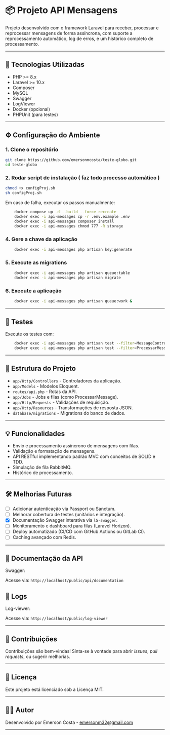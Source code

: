 # 📦 Projeto API Mensagens

Projeto desenvolvido com o framework Laravel para receber, processar e reprocessar mensagens de forma assíncrona, com suporte a reprocessamento automático, log de erros, e um histórico completo de processamento.

---

## 🚀 Tecnologias Utilizadas

- PHP >= 8.x
- Laravel >= 10.x
- Composer
- MySQL
- Swagger
- LogViewer
- Docker (opcional)
- PHPUnit (para testes)

---

## ⚙️ Configuração do Ambiente

### 1. Clone o repositório

```bash
git clone https://github.com/emersonmcosta/teste-globo.git
cd teste-globo
```

### 2. Rodar script de instalação ( faz todo processo automático )

```bash
chmod +x configProj.sh
sh configProj.sh
```

Em caso de falha, executar os passos manualmente:

```bash
    docker-compose up -d --build --force-recreate
    docker exec -i api-messages cp -r .env.example .env
    docker exec -i api-messages composer install
    docker exec -i api-messages chmod 777 -R storage
```

### 4. Gere a chave da aplicação

```bash
    docker exec -i api-messages php artisan key:generate
```

### 5. Execute as migrations

```bash
    docker exec -i api-messages php artisan queue:table 
    docker exec -i api-messages php artisan migrate
```

### 6. Execute a aplicação

```bash
    docker exec -i api-messages php artisan queue:work &
```

---

## 🧪 Testes

Execute os testes com:

```bash
    docker exec -i api-messages php artisan test --filter=MessageControllerTest  --stop-on-failure 
    docker exec -i api-messages php artisan test --filter=ProcessarMessageTest  --stop-on-failure 
```
---

## 📁 Estrutura do Projeto

- `app/Http/Controllers` - Controladores da aplicação.
- `app/Models` - Modelos Eloquent.
- `routes/api.php` - Rotas da API.
- `app/Jobs` - Jobs e filas (como ProcessarMessage).
- `app/Http/Requests` - Validações de requisição.
- `app/Http/Resources` - Transformações de resposta JSON.
- `database/migrations` - Migrations do banco de dados.

---

## 💡 Funcionalidades

- Envio e processamento assíncrono de mensagens com filas.
- Validação e formatação de mensagens.
- API RESTful implementando padrão MVC com conceitos de SOLID e TDD.
- Simulação de fila RabbitMQ.
- Histórico de processamento.

---

## 🛠️ Melhorias Futuras

- [ ] Adicionar autenticação via Passport ou Sanctum.
- [ ] Melhorar cobertura de testes (unitários e integração).
- [X] Documentação Swagger interativa via `l5-swagger`.
- [ ] Monitoramento e dashboard para filas (Laravel Horizon).
- [ ] Deploy automatizado (CI/CD com GitHub Actions ou GitLab CI).
- [ ] Caching avançado com Redis.

---

## 📄 Documentação da API

Swagger:

Acesse via: `http://localhost/public/api/documentation`  

## 📄 Logs

Log-viewer:

Acesse via: `http://localhost/public/log-viewer`  

---


## 🤝 Contribuições

Contribuições são bem-vindas! Sinta-se à vontade para abrir *issues*, *pull requests*, ou sugerir melhorias.

---

## 📜 Licença

Este projeto está licenciado sob a Licença MIT.

---

## 👨‍💻 Autor

Desenvolvido por Emerson Costa - emersonm32@gmail.com 

---
